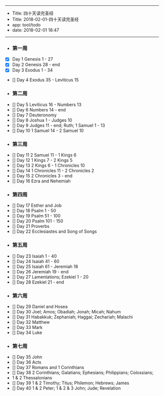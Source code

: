 - --
- Title: 四十天读完圣经
- Title: 2018-02-01-四十天读完圣经
- app: tool/todo
- date: 2018-02-01 18:47
- --
- ### 第一周
- [x] Day 1   Genesis 1 - 27
- [x] Day 2   Genesis 28 - end
- [x] Day 3   Exodus 1 - 34
- [] Day 4   Exodus 35 - Leviticus 15
- ### 第二周
- [] Day 5   Leviticus 16 - Numbers 13 
- [] Day 6   Numbers 14 - end
- [] Day 7   Deuteronomy
- [] Day 8   Joshua 1 - Judges 10
- [] Day 9   Judges 11 - end; Ruth; 1 Samuel 1 - 13
- [] Day 10   1 Samuel 14 - 2 Samuel 10
- ### 第三周
- [] Day 11   2 Samuel 11 - 1 Kings 6
- [] Day 12   1 Kings 7 - 2 Kings 5
- [] Day 13   2 Kings 6 - 1 Chronicles 10
- [] Day 14   1 Chronicles 11 - 2 Chronicles 2 
- [] Day 15   2 Chronicles 3 - end
- [] Day 16   Ezra and Nehemiah
- ### 第四周
- [] Day 17   Esther and Job 
- [] Day 18   Psalm 1 - 50 
- [] Day 19   Psalm 51 - 100 
- [] Day 20   Psalm 101 - 150 
- [] Day 21   Proverbs
- [] Day 22   Ecclesiastes and Song of Songs
- ### 第五周
- [] Day 23   Isaiah 1 - 40
- [] Day 24   Isaiah 41 - 60
- [] Day 25   Isaiah 61 - Jeremiah 18
- [] Day 26   Jeremiah 19 - end
- [] Day 27   Lamentations; Ezekiel 1 - 20 
- [] Day 28   Ezekiel 21 - end
- ### 第六周
- [] Day 29   Daniel and Hosea
- [] Day 30   Joel; Amos; Obadiah; Jonah; Micah; Nahum
- [] Day 31   Habakkuk; Zephaniah; Haggai; Zechariah; Malachi 
- [] Day 32   Matthew
- [] Day 33   Mark
- [] Day 34   Luke
- ### 第七周
- [] Day 35   John
- [] Day 36   Acts
- [] Day 37   Romans and 1 Corinthians
- [] Day 38   2 Corinthians; Galatians; Ephesians; Philippians; Colossians;
- 1 & 2 Thessalonians
- [] Day 39   1 & 2 Timothy; Titus; Philemon; Hebrews; James
- [] Day 40   1 & 2 Peter; 1 & 2 & 3 John; Jude; Revelation
